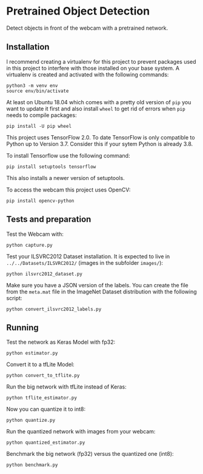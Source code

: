 # Pretrained Object Detection
Detect objects in front of the webcam with a pretrained network.

## Installation

I recommend creating a virtualenv for this project to prevent 
packages used in this project to interfere with those installed 
on your base system. A virtualenv is created and activated with 
the following commands:

```shell script
python3 -m venv env
source env/bin/activate
```

At least on Ubuntu 18.04 which comes with a pretty old version of 
`pip` you want to update it first and also install `wheel` to get 
rid of errors when `pip` needs to compile packages:

```shell script
pip install -U pip wheel
```

This project uses TensorFlow 2.0. To date TensorFlow is only 
compatible to Python up to Version 3.7. Consider this if your
sytem Python is already 3.8.
  
To install Tensorflow use the following command:

```shell script
pip install setuptools tensorflow
```

This also installs a newer version of setuptools.

To access the webcam this project uses OpenCV:

```shell script
pip install opencv-python
```

## Tests and preparation

Test the Webcam with:

```shell script
python capture.py
```

Test your ILSVRC2012 Dataset installation. It is expected to live 
in `../../Datasets/ILSVRC2012/` (images in the subfolder `images/`):

```shell script
python ilsvrc2012_dataset.py
```

Make sure you have a JSON version of the labels. You can create the file 
from the `meta.mat` file in the ImageNet Dataset distribution with the
following script:

```shell script
python convert_ilsvrc2012_labels.py
```

## Running

Test the network as Keras Model with fp32:

```shell script
python estimator.py
```

Convert it to a tfLite Model:

```shell script
python convert_to_tflite.py
```

Run the big network with tfLite instead of Keras:

```shell script
python tflite_estimator.py
```

Now you can quantize it to int8:

```shell script
python quantize.py
```

Run the quantized network with images from your webcam:

```shell script
python quantized_estimator.py
```

Benchmark the big network (fp32) versus the quantized one (int8):

```shell script
python benchmark.py
```